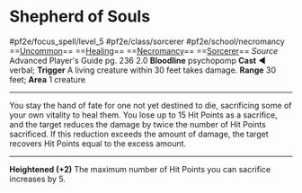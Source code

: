 # Shepherd of Souls
#pf2e/focus_spell/level_5 #pf2e/class/sorcerer #pf2e/school/necromancy 
==[Uncommon](rulesncommon.md)== ==[Healing](rules/traits/healing.md)== ==[Necromancy](rules/traits/necromancy.md)== ==[Sorcerer](rules/traits/sorcerer.md)==
*Source* Advanced Player's Guide pg. 236 2.0
**Bloodline** psychopomp
**Cast** ◄ verbal; **Trigger** A living creature within 30 feet takes damage.
**Range** 30 feet; **Area** 1 creature

---
You stay the hand of fate for one not yet destined to die, sacrificing some of your own vitality to heal them. You lose up to 15 Hit Points as a sacrifice, and the target reduces the damage by twice the number of Hit Points sacrificed. If this reduction exceeds the amount of damage, the target recovers Hit Points equal to the excess amount.

<hr>

**Heightened (+2)** The maximum number of Hit Points you can sacrifice increases by 5.